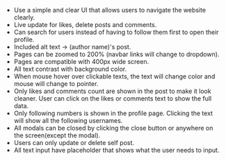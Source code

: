 - Use a simple and clear UI that allows users to navigate the website clearly.
- Live update for likes, delete posts and comments.
- Can search for users instead of having to follow them first to open their profile.
- Included alt text -> (author name)'s post.
- Pages can be zoomed to 200% (navbar links will change to dropdown).
- Pages are compatible with 400px wide screen.
- All text contrast with background color.
- When mouse hover over clickable texts, the text will change color and mouse will change to pointer.
- Only likes and comments count are shown in the post to make it look cleaner. User can click on the likes or comments text to show the full data.
- Only following numbers is shown in the profile page. Clicking the text will show all the following usernames.
- All modals can be closed by clicking the close button or anywhere on the screen(except the modal).
- Users can only update or delete self post.
- All text input have placeholder that shows what the user needs to input. 